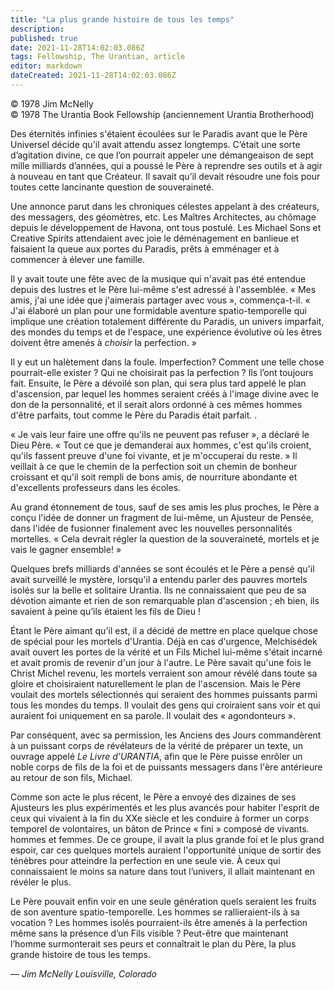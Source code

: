 ```yaml
---
title: "La plus grande histoire de tous les temps"
description: 
published: true
date: 2021-11-28T14:02:03.086Z
tags: Fellowship, The Urantian, article
editor: markdown
dateCreated: 2021-11-28T14:02:03.086Z
---
```


<p class="v-card v-sheet theme--light grey lighten-3 px-2">© 1978 Jim McNelly<br>© 1978 The Urantia Book Fellowship (anciennement Urantia Brotherhood)</p>


Des éternités infinies s'étaient écoulées sur le Paradis avant que le Père Universel décide qu'il avait attendu assez longtemps. C’était une sorte d’agitation divine, ce que l’on pourrait appeler une démangeaison de sept mille milliards d’années, qui a poussé le Père à reprendre ses outils et à agir à nouveau en tant que Créateur. Il savait qu’il devait résoudre une fois pour toutes cette lancinante question de souveraineté.

Une annonce parut dans les chroniques célestes appelant à des créateurs, des messagers, des géomètres, etc. Les Maîtres Architectes, au chômage depuis le développement de Havona, ont tous postulé. Les Michael Sons et Creative Spirits attendaient avec joie le déménagement en banlieue et faisaient la queue aux portes du Paradis, prêts à emménager et à commencer à élever une famille.

Il y avait toute une fête avec de la musique qui n'avait pas été entendue depuis des lustres et le Père lui-même s'est adressé à l'assemblée. « Mes amis, j'ai une idée que j'aimerais partager avec vous », commença-t-il. « J'ai élaboré un plan pour une formidable aventure spatio-temporelle qui implique une création totalement différente du Paradis, un univers imparfait, des mondes du temps et de l'espace, une expérience évolutive où les êtres doivent être amenés à _choisir_ la perfection. »

Il y eut un halètement dans la foule. Imperfection? Comment une telle chose pourrait-elle exister ? Qui ne choisirait pas la perfection ? Ils l’ont toujours fait. Ensuite, le Père a dévoilé son plan, qui sera plus tard appelé le plan d'ascension, par lequel les hommes seraient créés à l'image divine avec le don de la personnalité, et il serait alors ordonné à ces mêmes hommes d'être parfaits, tout comme le Père du Paradis était parfait. .

« Je vais leur faire une offre qu'ils ne peuvent pas refuser », a déclaré le Dieu Père. « Tout ce que je demanderai aux hommes, c'est qu'ils croient, qu'ils fassent preuve d'une foi vivante, et je m'occuperai du reste. » Il veillait à ce que le chemin de la perfection soit un chemin de bonheur croissant et qu'il soit rempli de bons amis, de nourriture abondante et d'excellents professeurs dans les écoles.

Au grand étonnement de tous, sauf de ses amis les plus proches, le Père a conçu l'idée de donner un fragment de lui-même, un Ajusteur de Pensée, dans l'idée de fusionner finalement avec les nouvelles personnalités mortelles. « Cela devrait régler la question de la souveraineté, mortels et je vais le gagner ensemble! »

Quelques brefs milliards d'années se sont écoulés et le Père a pensé qu'il avait surveillé le mystère, lorsqu'il a entendu parler des pauvres mortels isolés sur la belle et solitaire Urantia. Ils ne connaissaient que peu de sa dévotion aimante et rien de son remarquable plan d'ascension ; eh bien, ils savaient à peine qu’ils étaient les fils de Dieu !

Étant le Père aimant qu'il est, il a décidé de mettre en place quelque chose de spécial pour les mortels d'Urantia. Déjà en cas d'urgence, Melchisédek avait ouvert les portes de la vérité et un Fils Michel lui-même s'était incarné et avait promis de revenir d'un jour à l'autre. Le Père savait qu'une fois le Christ Michel revenu, les mortels verraient son amour révélé dans toute sa gloire et choisiraient naturellement le plan de l'ascension. Mais le Père voulait des mortels sélectionnés qui seraient des hommes puissants parmi tous les mondes du temps. Il voulait des gens qui croiraient sans voir et qui auraient foi uniquement en sa parole. Il voulait des « agondonteurs ».

Par conséquent, avec sa permission, les Anciens des Jours commandèrent à un puissant corps de révélateurs de la vérité de préparer un texte, un ouvrage appelé _Le Livre d'URANTIA_, afin que le Père puisse enrôler un noble corps de fils de la foi et de puissants messagers dans l'ère antérieure au retour de son fils, Michael.

Comme son acte le plus récent, le Père a envoyé des dizaines de ses Ajusteurs les plus expérimentés et les plus avancés pour habiter l'esprit de ceux qui vivaient à la fin du XXe siècle et les conduire à former un corps temporel de volontaires, un bâton de Prince « fini » composé de vivants. hommes et femmes. De ce groupe, il avait la plus grande foi et le plus grand espoir, car ces quelques mortels auraient l'opportunité unique de sortir des ténèbres pour atteindre la perfection en une seule vie. À ceux qui connaissaient le moins sa nature dans tout l’univers, il allait maintenant en révéler le plus.

Le Père pouvait enfin voir en une seule génération quels seraient les fruits de son aventure spatio-temporelle. Les hommes se rallieraient-ils à sa vocation ? Les hommes isolés pourraient-ils être amenés à la perfection même sans la présence d’un Fils visible ? Peut-être que maintenant l’homme surmonterait ses peurs et connaîtrait le plan du Père, la plus grande histoire de tous les temps.

— _Jim McNelly_
_Louisville, Colorado_

